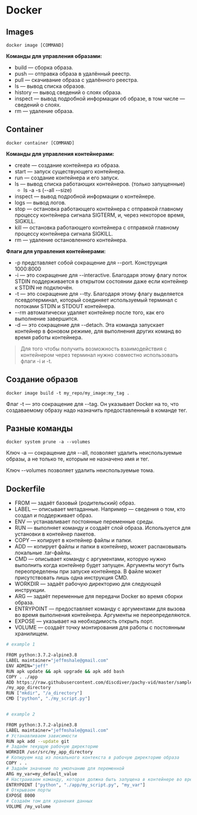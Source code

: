 # Docker 

## Images

`docker image [COMMAND]`

**Команды для управления образами:**

- build — сборка образа.
- push — отправка образа в удалённый реестр.
- pull — скачивание образа с удалённого реестра.
- ls — вывод списка образов.
- history — вывод сведений о слоях образа.
- inspect — вывод подробной информации об образе, в том числе — сведений о слоях.
- rm — удаление образа.

## Container

`docker container [COMMAND]`

**Команды для управления контейнерами:**

- create — создание контейнера из образа.
- start — запуск существующего контейнера.
- run — создание контейнера и его запуск.
- ls — вывод списка работающих контейнеров. (только запущенные)
  - ls -a -s (--all --size)
- inspect — вывод подробной информации о контейнере.
- logs — вывод логов.
- stop — остановка работающего контейнера с отправкой главному процессу контейнера сигнала SIGTERM, и, через некоторое время, SIGKILL.
- kill — остановка работающего контейнера с отправкой главному процессу контейнера сигнала SIGKILL.
- rm — удаление остановленного контейнера.

**Флаги для управления контейнерами:**

- -p представляет собой сокращение для --port. Конструкция 1000:8000
- -i — это сокращение для --interactive. Благодаря этому флагу поток STDIN поддерживается в открытом состоянии даже если контейнер к STDIN не подключён.
- -t — это сокращение для --tty. Благодаря этому флагу выделяется псевдотерминал, который соединяет используемый терминал с потоками STDIN и STDOUT контейнера.
- --rm автоматически удаляет контейнер после того, как его выполнение завершится.
- -d — это сокращение для --detach. Эта команда запускает контейнер в фоновом режиме, для выполнения других команд во время работы контейнера.

> Для того чтобы получить возможность взаимодействия с контейнером через терминал нужно совместно использовать флаги -i и -t.


## Создание образов


`docker image build -t my_repo/my_image:my_tag .`

Флаг -t — это сокращение для --tag. Он указывает Docker на то, что создаваемому образу надо назначить предоставленный в команде тег.


## Разные команды

`docker system prune -a --volumes`

Ключ -a — сокращение для --all, позволяет удалить неиспользуемые образы, а не только те, которым не назначено имя и тег.

Ключ --volumes позволяет удалить неиспользуемые тома.

## Dockerfile

- FROM — задаёт базовый (родительский) образ.
- LABEL — описывает метаданные. Например — сведения о том, кто создал и поддерживает образ.
- ENV — устанавливает постоянные переменные среды.
- RUN — выполняет команду и создаёт слой образа. Используется для установки в контейнер пакетов.
- COPY — копирует в контейнер файлы и папки.
- ADD — копирует файлы и папки в контейнер, может распаковывать локальные .tar-файлы.
- CMD — описывает команду с аргументами, которую нужно выполнить когда контейнер будет запущен. Аргументы могут быть переопределены при запуске контейнера. В файле может присутствовать лишь одна инструкция CMD.
- WORKDIR — задаёт рабочую директорию для следующей инструкции.
- ARG — задаёт переменные для передачи Docker во время сборки образа.
- ENTRYPOINT — предоставляет команду с аргументами для вызова во время выполнения контейнера. Аргументы не переопределяются.
- EXPOSE — указывает на необходимость открыть порт.
- VOLUME — создаёт точку монтирования для работы с постоянным хранилищем.


```bash
# example 1

FROM python:3.7.2-alpine3.8
LABEL maintainer="jeffmshale@gmail.com"
ENV ADMIN="jeff"
RUN apk update && apk upgrade && apk add bash
COPY . ./app
ADD https://raw.githubusercontent.com/discdiver/pachy-vid/master/sample_vids/vid1.mp4 \
/my_app_directory
RUN ["mkdir", "/a_directory"]
CMD ["python", "./my_script.py"]

```

```bash

# example 2

FROM python:3.7.2-alpine3.8
LABEL maintainer="jeffmshale@gmail.com"
# Устанавливаем зависимости
RUN apk add --update git
# Задаём текущую рабочую директорию
WORKDIR /usr/src/my_app_directory
# Копируем код из локального контекста в рабочую директорию образа
COPY . .
# Задаём значение по умолчанию для переменной
ARG my_var=my_default_value
# Настраиваем команду, которая должна быть запущена в контейнере во время его выполнения
ENTRYPOINT ["python", "./app/my_script.py", "my_var"]
# Открываем порты
EXPOSE 8000
# Создаём том для хранения данных
VOLUME /my_volume

```


